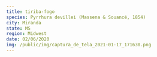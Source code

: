 ```yaml
---
title: tiriba-fogo
species: Pyrrhura devillei (Massena & Souancé, 1854)
city: Miranda
state: MS
region: Midwest
date: 02/06/2020
img: /public/img/captura_de_tela_2021-01-17_171630.png
---
```

